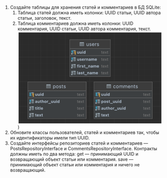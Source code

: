 1. Создайте таблицы для хранения статей и комментариев в БД SQLite: 
   1.  Таблица статей должна иметь колонки: UUID статьи, UUID автора статьи, заголовок, текст. 
   2. Таблица комментариев должна иметь колонки: UUID комментария, UUID статьи, UUID автора комментария, текст. 
![alt text](../image.png))
1.  Обновите классы пользователей, статей и комментариев так, чтобы их идентификаторы имели тип UUID.
2. Создайте интерфейсы репозиториев статей и комментариев — PostsRepositoryInterface и CommentsRepositoryInterface. Контракты должны иметь по два метода:
get — принимающий UUID и возвращающий объект статьи или комментария.
save — принимающий объект статьи или комментария и ничего не возвращающий.